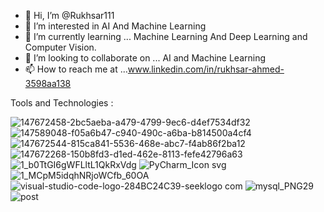 - 👋 Hi, I’m @Rukhsar111
- 👀 I’m interested in  AI  And Machine Learning 
- 🌱 I’m currently learning ...  Machine Learning And Deep Learning and Computer Vision.
- 💞️ I’m looking to collaborate on ... AI  and  Machine Learning
- 📫 How to reach me at ...www.linkedin.com/in/rukhsar-ahmed-3598aa138


<!---
Rukhsar111/Rukhsar111 is a ✨ special ✨ repository because its `README.md` (this file) appears on your GitHub profile.
You can click the Preview link to take a look at your changes.
--->

Tools and Technologies :

![147672458-2bc5aeba-a479-4799-9ec6-d4ef7534df32](https://user-images.githubusercontent.com/54540404/155665685-e4115beb-fd8a-4159-be5e-4f00e935838d.png)
![147589048-f05a6b47-c940-490c-a6ba-b814500a4cf4](https://user-images.githubusercontent.com/54540404/155665709-473cf685-d97e-4909-b144-494fb48faf9b.jpg)
![147672544-815ca841-5536-468e-abc7-f4ab86f2ba12](https://user-images.githubusercontent.com/54540404/155665777-f22140df-baed-401d-9e78-59a21d305349.png)
![147672268-150b8fd3-d1ed-462e-8113-fefe42796a63](https://user-images.githubusercontent.com/54540404/155666525-ed201166-a22c-4327-951c-9389cc86362e.png)
![1_b0TtGI6gWFLltL1QkRxVdg](https://user-images.githubusercontent.com/54540404/147589986-6e097d21-48b9-4105-a37f-212adcbd85d0.png)
![PyCharm_Icon svg](https://user-images.githubusercontent.com/54540404/155666976-7bb7d73c-7f2b-4509-84e9-8a1a42dc72b6.png)
![1_MCpM5idqhNRjoWCfb_60OA](https://user-images.githubusercontent.com/54540404/155665915-762cd169-5b25-4574-90eb-5dc482962880.png)
![visual-studio-code-logo-284BC24C39-seeklogo com](https://user-images.githubusercontent.com/54540404/155665944-5557d94a-2c9e-4a85-b361-3aaf6f55b1ed.png)
![mysql_PNG29](https://user-images.githubusercontent.com/54540404/155666153-63fe4617-40df-4577-82cb-9edfe8e2ae95.png) 
![post](https://user-images.githubusercontent.com/54540404/155667065-f53ceb67-decb-4252-b994-73c5d03a4f47.png)








